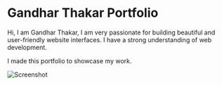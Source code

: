 # Gandhar Thakar Portfolio

Hi, I am Gandhar Thakar, I am very passionate for building beautiful and user-friendly website interfaces. I have a strong understanding of web development.

I made this portfolio to showcase my work.

![Screenshot](https://raw.githubusercontent.com/gandharthakar/gandharthakar-portfolio/main/images/port-screenshot.jpg, "Portfolio Screenshot")
